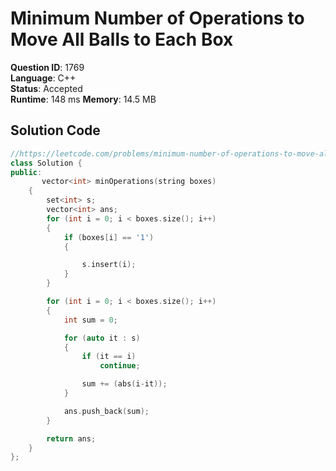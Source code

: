 # Minimum Number of Operations to Move All Balls to Each Box

**Question ID**: 1769  
**Language**: C++  
**Status**: Accepted  
**Runtime**: 148 ms 
**Memory**: 14.5  MB

## Solution Code
```cpp
//https://leetcode.com/problems/minimum-number-of-operations-to-move-all-balls-to-each-box
class Solution {
public:
       vector<int> minOperations(string boxes)
    {
        set<int> s;
        vector<int> ans;
        for (int i = 0; i < boxes.size(); i++)
        {
            if (boxes[i] == '1')
            {

                s.insert(i);
            }
        }

        for (int i = 0; i < boxes.size(); i++)
        {
            int sum = 0;

            for (auto it : s)
            {
                if (it == i)
                    continue;

                sum += (abs(i-it));
            }

            ans.push_back(sum);
        }

        return ans;
    }
};
```
